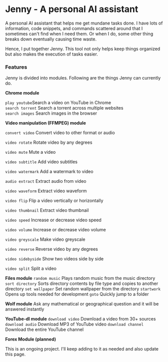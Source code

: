 # Jenny - A personal AI assistant
A personal AI assistant that helps me get mundane tasks done. I have lots of information, code snippets, and commands scattered around that I sometimes can't find when I need them. Or when I do, some other thing breaks down eventually causing time waste.

Hence, I put together Jenny. This tool not only helps keep things organized but also makes the execution of tasks easier.

### Features
Jenny is divided into modules. Following are the things Jenny can currently do.

**Chrome module**

`play youtube`Search a video on YouTube in Chrome  
`search torrent` Search a torrent across multiple websites  
`search images` Search images in the browser  

**Video manipulation (FFMPEG) module**

`convert video` Convert video to other format or audio

`video rotate` Rotate video by any degrees

`video mute` Mute a video

`video subtitle` Add video subtitles

`video watermark` Add a watermark to video

`audio extract` Extract audio from video

`video waveform` Extract video waveform

`video flip` Flip a video vertically or horizontally

`video thumbnail` Extract video thumbnail

`video speed` Increase or decrease video speed

`video volume` Increase or decrease video volume

`video greyscale` Make video greyscale

`video reverse` Reverse video by any degrees

`video sidebyside` Show two videos side by side

`video split` Split a video

**Files module**
`random music` Plays random music from the music directory
`sort directory` Sorts directory contents by file type and copies to another directory
`set wallpaper` Set random wallpaper from the directory
`startwork` Opens up tools needed for development
`goto` Quickly jump to a folder

**Wolf module**
Ask any mathematical or geographical question and it will be answered instantly

**YouTube-dl module**
`download video` Download a video from 30+ sources
`download audio` Download MP3 of YouTube video
`download channel` Download the entire YouTube channel

**Forex Module (planned)**







This is an ongoing project. I'll keep adding to it as needed and also update this page.

